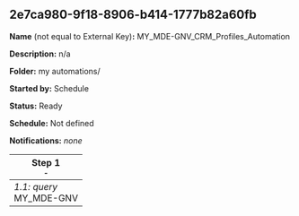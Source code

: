 ## 2e7ca980-9f18-8906-b414-1777b82a60fb

**Name** (not equal to External Key)**:** MY_MDE-GNV_CRM_Profiles_Automation

**Description:** n/a

**Folder:** my automations/

**Started by:** Schedule

**Status:** Ready

**Schedule:** Not defined

**Notifications:** _none_


| Step 1<br>_<small>-</small>_ |
| --- |
| _1.1: query_<br>MY_MDE-GNV |
